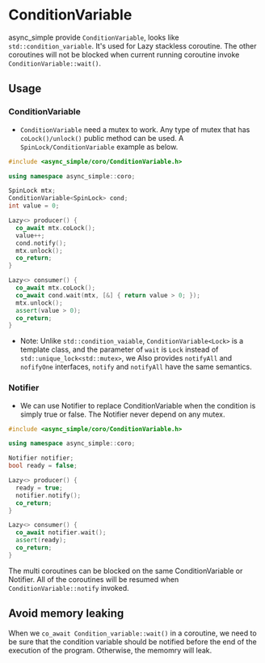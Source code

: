 # ConditionVariable

async_simple provide `ConditionVariable`, looks like `std::condition_variable`. It's used for Lazy stackless coroutine. The other coroutines will not be blocked when current running coroutine invoke `ConditionVariable::wait()`.

## Usage

### ConditionVariable

- `ConditionVariable` need a mutex to work. Any type of mutex that has `coLock()/unlock()` public method can be used. A `SpinLock/ConditionVariable` example as below.

```cpp
#include <async_simple/coro/ConditionVariable.h>

using namespace async_simple::coro;

SpinLock mtx;
ConditionVariable<SpinLock> cond;
int value = 0;

Lazy<> producer() {
  co_await mtx.coLock();
  value++;
  cond.notify();
  mtx.unlock();
  co_return;
}

Lazy<> consumer() {
  co_await mtx.coLock();
  co_await cond.wait(mtx, [&] { return value > 0; });
  mtx.unlock();
  assert(value > 0);
  co_return;
}
```

- Note: Unlike `std::condition_vaiable`, `ConditionVariable<Lock>` is a template class, and the parameter of `wait` is `Lock` instead of `std::unique_lock<std::mutex>`, we Also provides `notifyAll` and `nofifyOne` interfaces, `notify` and `notifyAll` have the same semantics.

### Notifier
- We can use Notifier to replace ConditionVariable when the condition is simply true or false. The Notifier never depend on any mutex.

```cpp
#include <async_simple/coro/ConditionVariable.h>

using namespace async_simple::coro;

Notifier notifier;
bool ready = false;

Lazy<> producer() {
  ready = true;
  notifier.notify();
  co_return;
}

Lazy<> consumer() {
  co_await notifier.wait();
  assert(ready);
  co_return;
}
```

The multi coroutines can be blocked on the same ConditionVariable or Notifier. All of the coroutines will be resumed when `ConditionVariable::notify` invoked.

## Avoid memory leaking 

When we `co_await Condition_variable::wait()` in a coroutine, we need to be sure that the condition variable should be notified before the end of the execution of the program. Otherwise, the memomry will leak.
